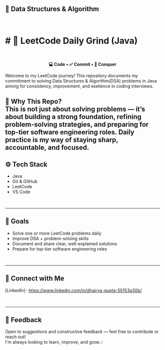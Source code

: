 ## 📘 Data Structures & Algorithm
<br>

# # 🚀 LeetCode Daily Grind (Java)
<br>						

<p align="center">
  <strong> 💻 Code • ✅ Commit • 👑 Conquer </strong>
</p>

Welcome to my LeetCode journey! This repository documents my commitment to solving Data Structures & Algorithm(DSA) problems in Java aiming for consistency, improvement, and exellence in coding interviews. 
<br>

🧠 Why This Repo?
<br>
This is not just about solving problems — it’s about building a strong foundation, refining problem-solving strategies, and preparing for top-tier software engineering roles. Daily practice is my way of staying sharp, accountable, and focused.
<br>
---
## ⚙️ Tech Stack
- Java 
- Git & GitHub
- LeetCode
- VS Code
<br>

---
## 🎯 Goals
- Solve one or more LeetCode problems daily
- Improve DSA + problem-solving skills
- Document and share clear, well-explained solutions
- Prepare for top-tier software engineering roles
<br>

---
## 🔗 Connect with Me
[LinkedIn]- https://www.linkedin.com/in/dhairya-gupta-55153a30b/

<br>

---
## 💬 Feedback
Open to suggestions and constructive feedback — feel free to contribute or reach out!  
I'm always looking to learn, improve, and grow.💡






